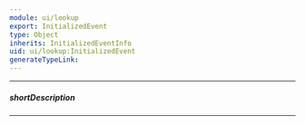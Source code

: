 ```yaml
---
module: ui/lookup
export: InitializedEvent
type: Object
inherits: InitializedEventInfo
uid: ui/lookup:InitializedEvent
generateTypeLink: 
---
```

---
##### shortDescription
<!-- Description goes here -->

---
<!-- Description goes here -->
